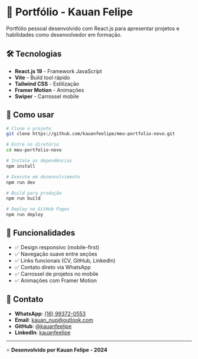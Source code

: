 # 🚀 Portfólio - Kauan Felipe

Portfólio pessoal desenvolvido com React.js para apresentar projetos e habilidades como desenvolvedor em formação.

## 🛠️ Tecnologias

- **React.js 19** - Framework JavaScript
- **Vite** - Build tool rápido  
- **Tailwind CSS** - Estilização
- **Framer Motion** - Animações
- **Swiper** - Carrossel mobile

## 🚀 Como usar

```bash
# Clone o projeto
git clone https://github.com/kauanfeelipe/meu-portfolio-novo.git

# Entre no diretório
cd meu-portfolio-novo

# Instale as dependências
npm install

# Execute em desenvolvimento
npm run dev

# Build para produção
npm run build

# Deploy no GitHub Pages
npm run deploy
```

## 📱 Funcionalidades

- ✅ Design responsivo (mobile-first)
- ✅ Navegação suave entre seções
- ✅ Links funcionais (CV, GitHub, LinkedIn)
- ✅ Contato direto via WhatsApp
- ✅ Carrossel de projetos no mobile
- ✅ Animações com Framer Motion

## 📧 Contato

- **WhatsApp**: [(16) 99372-0553](https://wa.me/5516993720553)
- **Email**: kauan_nup@outlook.com
- **GitHub**: [@kauanfeelipe](https://github.com/kauanfeelipe)
- **LinkedIn**: [kauanfeelipe](https://www.linkedin.com/in/kauanfeelipe/)

---

⭐ **Desenvolvido por Kauan Felipe - 2024**